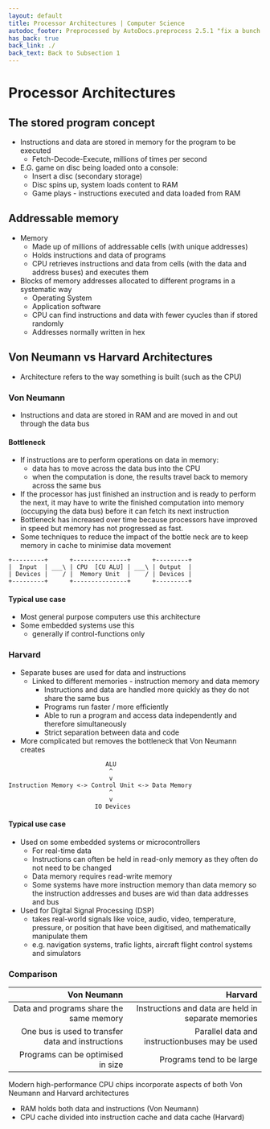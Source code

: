 ```yaml
---
layout: default
title: Processor Architectures | Computer Science
autodoc_footer: Preprocessed by AutoDocs.preprocess 2.5.1 "fix a bunch of bugs" ⓒ Starwort, 2020
has_back: true
back_link: ./
back_text: Back to Subsection 1
---
```


# Processor Architectures

## The stored program concept

- Instructions and data are stored in memory for the program to be executed
  - Fetch-Decode-Execute, millions of times per second
- E.G. game on disc being loaded onto a console:
  - Insert a disc (secondary storage)
  - Disc spins up, system loads content to RAM
  - Game plays - instructions executed and data loaded from RAM

## Addressable memory

- Memory
  - Made up of millions of addressable cells (with unique addresses)
  - Holds instructions and data of programs
  - CPU retrieves instructions and data from cells (with the data and address buses) and executes them
- Blocks of memory addresses allocated to different programs in a systematic way
  - Operating System
  - Application software
  - CPU can find instructions and data with fewer cyucles than if stored randomly
  - Addresses normally written in hex

## Von Neumann vs Harvard Architectures

- Architecture refers to the way something is built (such as the CPU)

### Von Neumann

- Instructions and data are stored in RAM and are moved in and out through the data bus

#### Bottleneck

- If instructions are to perform operations on data in memory:
  - data has to move across the data bus into the CPU
  - when the computation is done, the results travel back to memory across the same bus
- If the processor has just finished an instruction and is ready to perform the next, it may have to write the finished computation into memory (occupying the data bus) before it can fetch its next instruction
- Bottleneck has increased over time because processors have improved in speed but memory has not progressed as fast.
- Some techniques to reduce the impact of the bottle neck are to keep memory in cache to minimise data movement

```text
+---------+      +---------------+      +---------+
|  Input  | ___\ | CPU  [CU ALU] | ___\ | Output  |
| Devices |    / |  Memory Unit  |    / | Devices |
+---------+      +---------------+      +---------+
```

#### Typical use case

- Most general purpose computers use this architecture
- Some embedded systems use this
  - generally if control-functions only

### Harvard

- Separate buses are used for data and instructions
  - Linked to different memories - instruction memory and data memory
    - Instructions and data are handled more quickly as they do not share the same bus
    - Programs run faster / more efficiently
    - Able to run a program and access data independently and therefore simultaneously
    - Strict separation between data and code
- More complicated but removes the bottleneck that Von Neumann creates

```text
                           ALU
                            ^
                            v
Instruction Memory <-> Control Unit <-> Data Memory
                            ^
                            v
                        IO Devices
```

#### Typical use case

- Used on some embedded systems or microcontrollers
  - For real-time data
  - Instructions can often be held in read-only memory as they often do not need to be changed
  - Data memory requires read-write memory
  - Some systems have more instruction memory than data memory so the instruction addresses and buses are wid than data addresses and bus
- Used for Digital Signal Processing (DSP)
  - takes real-world signals like voice, audio, video, temperature, pressure, or position that have been digitised, and mathematically manipulate them
  - e.g. navigation systems, trafic lights, aircraft flight control systems and simulators

### Comparison

Von Neumann | Harvard
---: | ---:
Data and programs share the same memory | Instructions and data are held in separate memories |
One bus is used to transfer data and instructions | Parallel data and instructionbuses may be used
Programs can be optimised in size | Programs tend to be large

Modern high-performance CPU chips incorporate aspects of both Von Neumann and Harvard architectures

- RAM holds both data and instructions (Von Neumann)
- CPU cache divided into instruction cache and data cache (Harvard)
